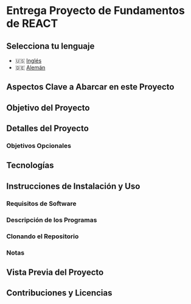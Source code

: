 # Entrega Proyecto de Fundamentos de REACT

## Selecciona tu lenguaje

- 🇺🇸 [Inglés](README.md)
- 🇩🇪 [Alemán](README.de.md)

## Aspectos Clave a Abarcar en este Proyecto

## Objetivo del Proyecto

## Detalles del Proyecto

### Objetivos Opcionales

## Tecnologías

## Instrucciones de Instalación y Uso

### Requisitos de Software

### Descripción de los Programas

### Clonando el Repositorio

### Notas

## Vista Previa del Proyecto

## Contribuciones y Licencias
